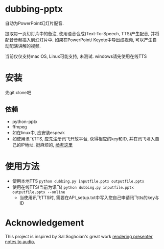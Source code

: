 # dubbing-pptx

自动为PowerPoint幻灯片配音. 

提取每一页幻灯片中的备注, 使用语音合成(Text-To-Speech, TTS)产生配音, 并将配音音频插入到幻灯片中. 如果在PowerPoint/ Keyote中导出成视频, 可以产生自动配演讲解的视频. 

当前仅仅支持mac OS, Linux可能支持, 未测试. windows请先使用在线TTS
# 安装
先git clone吧

## 依赖
* python-pptx
* ffmpeg
* 如在linux中, 应安装espeak
* 如使用讯飞TTS, 应先注册讯飞开放平台, 获得相应的key和ID, 并在讯飞填入自己的IP地址. 挺麻烦的, [参考这里](https://segmentfault.com/a/1190000013953185)

# 使用方法
* 使用本地TTS `python dubbing.py inputfile.pptx outputfile.pptx`
* 使用在线TTS(当前为讯飞) `python dubbing.py inputfile.pptx outputfile.pptx --online`
    * 当使用讯飞TTS时, 需要在API_setup.txt中写入您自己申请讯飞tts的key与ID
    
# Acknowledgement

This project is inspired by Sal Soghoian's great work [rendering presenter notes to audio.](https://iworkautomation.com/keynote/slide-presenter-notes.html)